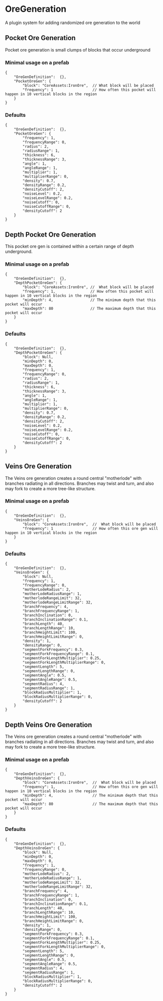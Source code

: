 # OreGeneration

A plugin system for adding randomized ore generation to the world


## Pocket Ore Generation
Pocket ore generation is small clumps of blocks that occur underground

### Minimal usage on a prefab

```json5
{
    "OreGenDefinition":  {},
    "PocketOreGen": {
        "block": "CoreAssets:IronOre",  // What block will be placed
        "frequency": 1                  // How often this pocket will happen in 10 vertical blocks in the region
    }
}
```

### Defaults

```json5
{
    "OreGenDefinition":  {},
    "PocketOreGen": {
        "frequency": 1,
        "frequencyRange": 0,
        "radius": 2,
        "radiusRange": 1,
        "thickness": 6,
        "thicknessRange": 3,
        "angle": 1,
        "angleRange": 1,
        "multiplier": 1,
        "multiplierRange": 0,
        "density": 0.7,
        "densityRange": 0.2,
        "densityCutoff": 2,
        "noiseLevel": 0.2,
        "noiseLevelRange": 0.2,
        "noiseCutoff": 0,
        "noiseCutoffRange": 0,
        "densityCutoff": 2
    }
}
```


## Depth Pocket Ore Generation
This pocket ore gen is contained within a certain range of depth underground.

### Minimal usage on a prefab

```json5
{
    "OreGenDefinition":  {},
    "DepthPocketOreGen": {
        "block": "CoreAssets:IronOre", //  What block will be placed
        "frequency": 1,                // How often this pocket will happen in 10 vertical blocks in the region
        "minDepth": 4,                 // The minimum depth that this pocket will occur
        "maxDepth": 80                 // The maximum depth that this pocket will occur
    }
}
```

### Defaults

```json5
{
    "OreGenDefinition":  {},
    "DepthPocketOreGen": {    
        "block": Null,
        "minDepth": 0,
        "maxDepth": 0,
        "frequency": 1,
        "frequencyRange": 0,
        "radius": 2,
        "radiusRange": 1,
        "thickness": 6,
        "thicknessRange": 3,
        "angle": 1,
        "angleRange": 1,
        "multiplier": 1,
        "multiplierRange": 0,
        "density": 0.7,
        "densityRange": 0.2,
        "densityCutoff": 2,
        "noiseLevel": 0.2,
        "noiseLevelRange": 0.2,
        "noiseCutoff": 0,
        "noiseCutoffRange": 0,
        "densityCutoff": 2
    }
}
```

## Veins Ore Generation
The Veins ore generation creates a round central "motherlode" with branches radiating in all directions. Branches may twist and turn, and also may fork to create a more tree-like structure.

### Minimal usage on a prefab

```json5
{
    "OreGenDefinition":  {},
    "VeinsOreGen": {
        "block": "CoreAssets:IronOre",  //  What block will be placed
        "frequency": 1                  // How often this ore gen will happen in 10 vertical blocks in the region
    }
}
```

### Defaults

```json5
{
    "OreGenDefinition":  {},
    "VeinsOreGen": {
        "block": Null,   
        "frequency": 1,
        "frequencyRange": 0,
        "motherLodeRadius": 2,
        "motherLodeRadiusRange": 1,
        "motherlodeRangeLimit": 32,
        "motherlodeRangeLimitRange": 32,
        "branchFrequency": 4,
        "branchFrequencyRange": 1,
        "branchInclination": 0,
        "branchInclinationRange": 0.1,
        "branchLength": 40,
        "branchLengthRange": 10,
        "branchHeightLimit": 100,
        "branchHeightLimitRange": 0,
        "density": 1,
        "densityRange": 0,
        "segmentForkFrequency": 0.3,
        "segmentForkFrequencyRange": 0.1,
        "segmentForkLengthMultiplier": 0.25,
        "segmentForkLengthMultiplierRange": 0,
        "segmentLength": 5,
        "segmentLengthRange": 0,
        "segmentAngle": 0.5,
        "segmentAngleRange": 0.5,
        "segmentRadius": 4,
        "segmentRadiusRange": 1,
        "blockRadiusMultiplier": 1,
        "blockRadiusMultiplierRange": 0,
        "densityCutoff": 2
    }
}
```


## Depth Veins Ore Generation
The Veins ore generation creates a round central "motherlode" with branches radiating in all directions. Branches may twist and turn, and also may fork to create a more tree-like structure.

### Minimal usage on a prefab

```json5
{
    "OreGenDefinition":  {},
    "DepthVeinsOreGen": {
        "block": "CoreAssets:IronOre",  //  What block will be placed
        "frequency": 1,                 // How often this ore gen will happen in 10 vertical blocks in the region
        "minDepth": 4,                  // The minimum depth that this pocket will occur
        "maxDepth": 80                  // The maximum depth that this pocket will occur
    }
}
```

### Defaults

```json5
{
    "OreGenDefinition":  {},
    "DepthVeinsOreGen": {
        "block": Null,
        "minDepth": 0,
        "maxDepth": 0,  
        "frequency": 1,
        "frequencyRange": 0,
        "motherLodeRadius": 2,
        "motherLodeRadiusRange": 1,
        "motherlodeRangeLimit": 32,
        "motherlodeRangeLimitRange": 32,
        "branchFrequency": 4,
        "branchFrequencyRange": 1,
        "branchInclination": 0,
        "branchInclinationRange": 0.1,
        "branchLength": 40,
        "branchLengthRange": 10,
        "branchHeightLimit": 100,
        "branchHeightLimitRange": 0,
        "density": 1,
        "densityRange": 0,
        "segmentForkFrequency": 0.3,
        "segmentForkFrequencyRange": 0.1,
        "segmentForkLengthMultiplier": 0.25,
        "segmentForkLengthMultiplierRange": 0,
        "segmentLength": 5,
        "segmentLengthRange": 0,
        "segmentAngle": 0.5,
        "segmentAngleRange": 0.5,
        "segmentRadius": 4,
        "segmentRadiusRange": 1,
        "blockRadiusMultiplier": 1,
        "blockRadiusMultiplierRange": 0,
        "densityCutoff": 2
    }
}
```
